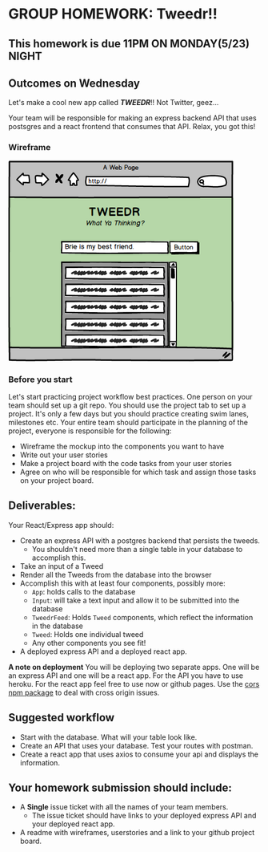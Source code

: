 # GROUP HOMEWORK: Tweedr!!

## This homework is due 11PM ON MONDAY(5/23) NIGHT

## Outcomes on Wednesday

Let's make a cool new app called ***TWEEDR***!! Not Twitter, geez...

Your team will be responsible for making an express backend API that uses postsgres and a react frontend that consumes that API. Relax, you got this! 

### Wireframe

![tweedr](tweedr.png)

### Before you start

Let's start practicing project workflow best practices. One person on your team should set up a git repo. You should use the project tab to set up a project. It's only a few days but you should practice creating swim lanes, milestones etc. Your entire team should participate in the planning of the project, everyone is responsible for the following:

- Wireframe the mockup into the components you want to have
- Write out your user stories
- Make a project board with the code tasks from your user stories
- Agree on who will be responsible for which task and assign those tasks on your project board.

## Deliverables:

Your React/Express app should:
- Create an express API with a postgres backend that persists the tweeds.
    - You shouldn't need more than a single table in your database to accomplish this.
- Take an input of a Tweed
- Render all the Tweeds from the database into the browser
- Accomplish this with at least four components, possibly more:
    - `App`: holds calls to the database
    - `Input`: will take a text input and allow it to be submitted into the database
    - `TweedrFeed`: Holds `Tweed` components, which reflect the information in the database
    - `Tweed`: Holds one individual tweed
    - Any other components you see fit!
- A deployed express API and a deployed react app.

**A note on deployment** 
You will be deploying two separate apps. One will be an express API and one will be a react app. For the API you have to use heroku. For the react app feel free to use now or github pages. Use the [cors npm package](https://www.npmjs.com/package/cors) to deal with cross origin issues.

## Suggested workflow
- Start with the database. What will your table look like.
- Create an API that uses your database. Test your routes with postman.
- Create a react app that uses axios to consume your api and displays the information. 

## Your homework submission should include:

- A **Single** issue ticket with all the names of your team members.
    - The issue ticket should have links to your deployed express API and your deployed react app.
- A readme with wireframes, userstories and a link to your github project board.

